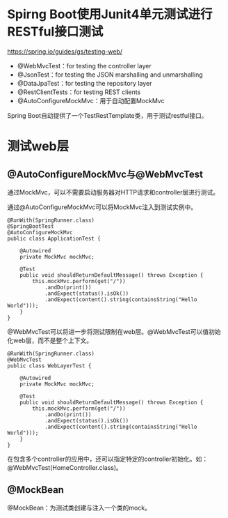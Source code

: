 # Spirng Boot使用Junit4单元测试进行RESTful接口测试

https://spring.io/guides/gs/testing-web/

- @WebMvcTest：for testing the controller layer
- @JsonTest：for testing the JSON marshalling and unmarshalling
- @DataJpaTest：for testing the repository layer
- @RestClientTests：for testing REST clients
- @AutoConfigureMockMvc：用于自动配置MockMvc

Spring Boot自动提供了一个TestRestTemplate类，用于测试restful接口。

# 测试web层

## @AutoConfigureMockMvc与@WebMvcTest

通过MockMvc，可以不需要启动服务器对HTTP请求和controller层进行测试。

通过@AutoConfigureMockMvc可以将MockMvc注入到测试实例中。

	@RunWith(SpringRunner.class)
	@SpringBootTest
	@AutoConfigureMockMvc
	public class ApplicationTest {

	    @Autowired
	    private MockMvc mockMvc;

	    @Test
	    public void shouldReturnDefaultMessage() throws Exception {
	        this.mockMvc.perform(get("/"))
	        	.andDo(print())
	        	.andExpect(status().isOk())
	            .andExpect(content().string(containsString("Hello World")));
	    }
	}

@WebMvcTest可以将进一步将测试限制在web层。@WebMvcTest可以值初始化web层，而不是整个上下文。

	@RunWith(SpringRunner.class)
	@WebMvcTest
	public class WebLayerTest {

	    @Autowired
	    private MockMvc mockMvc;

	    @Test
	    public void shouldReturnDefaultMessage() throws Exception {
	        this.mockMvc.perform(get("/"))
	        	.andDo(print())
	        	.andExpect(status().isOk())
	            .andExpect(content().string(containsString("Hello World")));
	    }
	}

在包含多个controller的应用中，还可以指定特定的controller初始化。如：@WebMvcTest(HomeController.class)。

## @MockBean

@MockBean：为测试类创建与注入一个类的mock。
